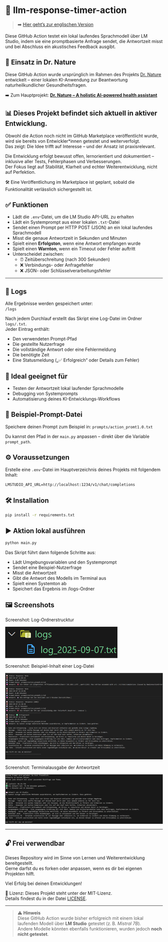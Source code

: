 # 📜 llm-response-timer-action
> ➡️ [Hier geht’s zur englischen Version](README.md)

Diese GitHub Action testet ein lokal laufendes Sprachmodell über LM Studio, indem sie eine promptbasierte Anfrage sendet, die Antwortzeit misst und bei Abschluss ein akustisches Feedback ausgibt.

## 🔗 Einsatz in Dr. Nature

Diese GitHub Action wurde ursprünglich im Rahmen des Projekts [Dr. Nature](https://github.com/Margarethe-Techstarter/dr-nature) entwickelt – einer lokalen KI-Anwendung zur Beantwortung naturheilkundlicher Gesundheitsfragen.

➡️ Zum Hauptprojekt: **[Dr. Nature – A holistic AI-powered health assistant](https://github.com/Margarethe-Techstarter/dr-nature)**

## 📊 Dieses Projekt befindet sich aktuell in aktiver Entwicklung.

Obwohl die Action noch nicht im GitHub Marketplace veröffentlicht wurde, wird sie bereits von Entwickler*innen getestet und weiterverfolgt.  
Das zeigt: Die Idee trifft auf Interesse – und der Ansatz ist praxisrelevant.

Die Entwicklung erfolgt bewusst offen, lernorientiert und dokumentiert – inklusive aller Tests, Fehlerphasen und Verbesserungen.  
Der Fokus liegt auf Stabilität, Klarheit und echter Weiterentwicklung, nicht auf Perfektion.

🛠️ Eine Veröffentlichung im Marketplace ist geplant, sobald die Funktionalität verlässlich sichergestellt ist.


## ✅ Funktionen

- Lädt die `.env`-Datei, um die LM Studio API-URL zu erhalten
- Lädt ein Systemprompt aus einer lokalen `.txt`-Datei
- Sendet einen Prompt per HTTP POST (JSON) an ein lokal laufendes Sprachmodell
- Misst die genaue Antwortzeit in Sekunden und Minuten
- Spielt einen **Erfolgston**, wenn eine Antwort empfangen wurde
- Spielt einen **Warnton**, wenn ein Timeout oder Fehler auftritt
- Unterscheidet zwischen:
  - ⏰ Zeitüberschreitung (nach 300 Sekunden)
  - ❌ Verbindungs- oder Anfragefehler
  - ❌ JSON- oder Schlüsselverarbeitungsfehler

---

## 📁 Logs

Alle Ergebnisse werden gespeichert unter:  
`/logs`

Nach jedem Durchlauf erstellt das Skript eine Log-Datei im Ordner `logs/.txt`.  
Jeder Eintrag enthält:

- Den verwendeten Prompt-Pfad
- Die gestellte Nutzerfrage
- Die vollständige Antwort oder eine Fehlermeldung
- Die benötigte Zeit
- Eine Statusmeldung („✅ Erfolgreich“ oder Details zum Fehler)


## 🧪 Ideal geeignet für

- Testen der Antwortzeit lokal laufender Sprachmodelle
- Debugging von Systemprompts
- Automatisierung deines KI-Entwicklungs-Workflows


## 📂 Beispiel-Prompt-Datei

Speichere deinen Prompt zum Beispiel in:
`prompts/action_promt1.0.txt`

Du kannst den Pfad in der `main.py` anpassen – direkt über die Variable `prompt_path`.


## ⚙️ Voraussetzungen

Erstelle eine `.env`-Datei im Hauptverzeichnis deines Projekts mit folgendem Inhalt:

```env
LMSTUDIO_API_URL=http://localhost:1234/v1/chat/completions
```

## 🛠️ Installation

```bash
pip install -r requirements.txt
```

## ▶️ Aktion lokal ausführen

```bash
python main.py
```
Das Skript führt dann folgende Schritte aus:
- Lädt Umgebungsvariablen und den Systemprompt
- Sendet eine Beispiel-Nutzerfrage
- Misst die Antwortzeit
- Gibt die Antwort des Modells im Terminal aus
- Spielt einen Systemton ab
- Speichert das Ergebnis im /logs-Ordner


## 🖼️ Screenshots 
Screenshot: Log-Ordnerstrucktur

![alt text](images/image-1.png)

Screenshot: Beispiel-Inhalt einer Log-Datei

![alt text](images/image.png)

Screenshot: Terminalausgabe der Antwortzeit

![alt text](images/image-2.png)

---
## 🔓 Frei verwendbar

Dieses Repository wird im Sinne von Lernen und Weiterentwicklung bereitgestellt.  
Gerne darfst du es forken oder anpassen, wenn es dir bei eigenen Projekten hilft.

Viel Erfolg bei deinen Entwicklungen!

📝 Lizenz: Dieses Projekt steht unter der MIT-Lizenz.  
Details findest du in der Datei [LICENSE](./LICENSE).

---
 
> ⚠️ **Hinweis**  
> Diese GitHub Action wurde bisher erfolgreich mit einem lokal laufenden Modell über **LM Studio** getestet (z. B. *Mistral 7B*).  
> Andere Modelle könnten ebenfalls funktionieren, wurden jedoch **noch nicht getestet**.
